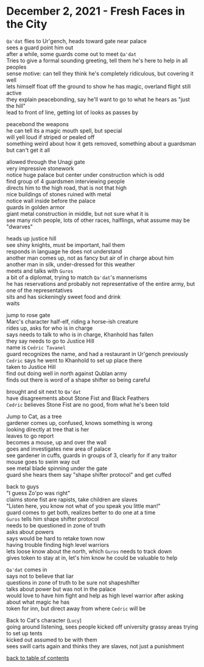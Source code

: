 # December 2, 2021 - Fresh Faces in the City

`Qa'dat` flies to Ur'gench, heads toward gate near palace  
sees a guard point him out  
after a while, some guards come out to meet `Qa'dat`  
Tries to give a formal sounding greeting, tell them he's here to help in all peoples  
sense motive: can tell they think he's completely ridiculous, but covering it well  
lets himself float off the ground to show he has magic, overland flight still active  
they explain peacebonding, say he'll want to go to what he hears as "just the hill"  
lead to front of line, getting lot of looks as passes by  

peacebond the weapons  
he can tell its a magic mouth spell, but special  
will yell loud if striped or pealed off  
something weird about how it gets removed, something about a guardsman but can't get it all  

allowed through the Unagi gate  
very impressive stonework  
notice huge palace but center under construction which is odd  
find group of 4 guardsmen interviewing people  
directs him to the high road, that is not that high  
nice buildings of stones ruined with metal  
notice wall inside before the palace  
guards in golden armor  
giant metal construction in middle, but not sure what it is  
see many rich people, lots of other races, halflings, what assume may be "dwarves"  

heads up justice hill  
see shiny knights, must be important, hail them  
responds in language he does not understand  
another man comes up, not as fancy but air of in charge about him  
another man in silk, under-dressed for this weather  
meets and talks with `Guros`  
a bit of a diplomat, trying to match `Qa'dat`'s mannerisms  
he has reservations and probably not representative of the entire army, but one of the representatives  
sits and has sickeningly sweet food and drink  
waits  

jump to rose gate  
Marc's character half-elf, riding a horse-ish creature  
rides up, asks for who is in charge  
says needs to talk to who is in charge, Khanhold has fallen  
they say needs to go to Justice Hill  
name is `Cedric Tavanel`  
guard recognizes the name, and had a restaurant in Ur'gench previously  
`Cedric` says he went to Khanhold to set up place there  
taken to Justice Hill  
find out doing well in north against Qublan army  
finds out there is word of a shape shifter so being careful  

brought and sit next to `Qa'dat`  
have disagreements about Stone Fist and Black Feathers  
`Cedric` believes Stone Fist are no good, from what he's been told  

Jump to Cat, as a tree  
gardener comes up, confused, knows something is wrong  
looking directly at tree that is her  
leaves to go report  
becomes a mouse, up and over the wall  
goes and investigates new area of palace  
see gardener in cuffs, guards in groups of 3, clearly for if any traitor  
mouse goes to swim way out  
see metal blade spinning under the gate  
guard she hears them say "shape shifter protocol" and get cuffed  

back to guys  
"I guess Zo'po was right"  
claims stone fist are rapists, take children are slaves  
"Listen here, you know not what of you speak you little man!"  
guard comes to get both, realizes better to do one at a time  
`Guros` tells him shape shifter protocol  
needs to be questioned in zone of truth  
asks about powers  
says would be hard to retake town now  
having trouble finding high level warriors  
lets loose know about the north, which `Guros` needs to track down  
gives token to stay at in, let's him know he could be valuable to help  

`Qa'dat` comes in  
says not to believe that liar  
questions in zone of truth to be sure not shapeshifter  
talks about power but was not in the palace  
would love to have him fight and help as high level warrior after asking about what magic he has  
token for inn, but direct away from where `Cedric` will be  

Back to Cat's character (`Lucy`)    
going around listening, sees people kicked off university grassy areas trying to set up tents  
kicked out assumed to be with them  
sees swill carts again and thinks they are slaves, not just a punishment  

[back to table of contents](/sessions/TOC.md)
